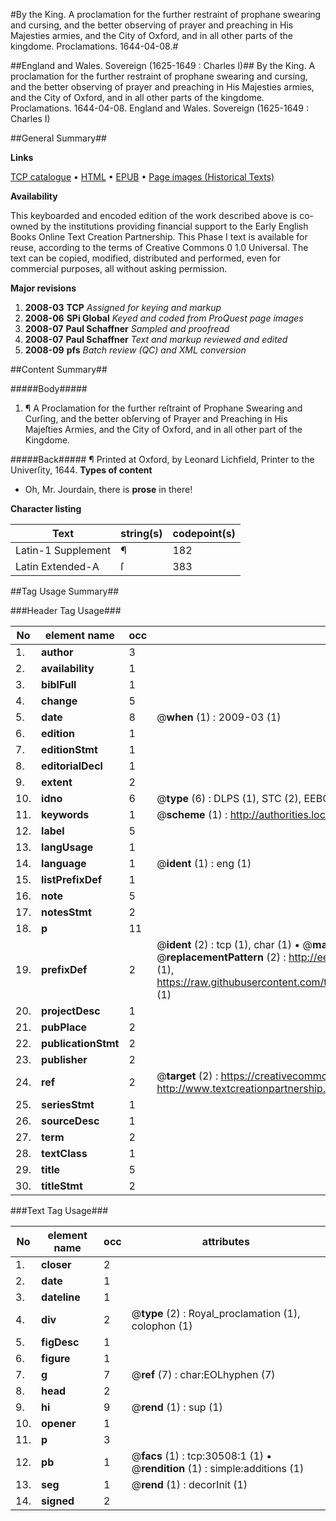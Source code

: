 #By the King. A proclamation for the further restraint of prophane swearing and cursing, and the better observing of prayer and preaching in His Majesties armies, and the City of Oxford, and in all other parts of the kingdome. Proclamations. 1644-04-08.#

##England and Wales. Sovereign (1625-1649 : Charles I)##
By the King. A proclamation for the further restraint of prophane swearing and cursing, and the better observing of prayer and preaching in His Majesties armies, and the City of Oxford, and in all other parts of the kingdome.
Proclamations. 1644-04-08.
England and Wales. Sovereign (1625-1649 : Charles I)

##General Summary##

**Links**

[TCP catalogue](http://www.ota.ox.ac.uk/tcp/)  • 
[HTML](http://tei.it.ox.ac.uk/tcp/Texts-HTML/free/A32/A32049.html)  • 
[EPUB](http://tei.it.ox.ac.uk/tcp/Texts-EPUB/free/A32/A32049.epub) • 
[Page images (Historical Texts)](https://data.historicaltexts.jisc.ac.uk/view?pubId=eebo-99826116e&pageId=eebo-99826116e-30508-1)

**Availability**

This keyboarded and encoded edition of the
	       work described above is co-owned by the institutions
	       providing financial support to the Early English Books
	       Online Text Creation Partnership. This Phase I text is
	       available for reuse, according to the terms of Creative
	       Commons 0 1.0 Universal. The text can be copied,
	       modified, distributed and performed, even for
	       commercial purposes, all without asking permission.

**Major revisions**

1. __2008-03__ __TCP__ *Assigned for keying and markup*
1. __2008-06__ __SPi Global__ *Keyed and coded from ProQuest page images*
1. __2008-07__ __Paul Schaffner__ *Sampled and proofread*
1. __2008-07__ __Paul Schaffner__ *Text and markup reviewed and edited*
1. __2008-09__ __pfs__ *Batch review (QC) and XML conversion*

##Content Summary##

#####Body#####

1. ¶ A Proclamation for the further reſtraint of Prophane Swearing and Curſing, and the better obſerving of Prayer and Preaching in His Majeſties Armies, and the City of Oxford, and in all other part of the Kingdome.

#####Back#####
¶ Printed at Oxford, by Leonard Lichfield, Printer to the Univerſity, 1644.
**Types of content**

  * Oh, Mr. Jourdain, there is **prose** in there!

**Character listing**


|Text|string(s)|codepoint(s)|
|---|---|---|
|Latin-1 Supplement|¶|182|
|Latin Extended-A|ſ|383|

##Tag Usage Summary##

###Header Tag Usage###

|No|element name|occ|attributes|
|---|---|---|---|
|1.|__author__|3||
|2.|__availability__|1||
|3.|__biblFull__|1||
|4.|__change__|5||
|5.|__date__|8| @__when__ (1) : 2009-03 (1)|
|6.|__edition__|1||
|7.|__editionStmt__|1||
|8.|__editorialDecl__|1||
|9.|__extent__|2||
|10.|__idno__|6| @__type__ (6) : DLPS (1), STC (2), EEBO-CITATION (1), PROQUEST (1), VID (1)|
|11.|__keywords__|1| @__scheme__ (1) : http://authorities.loc.gov/ (1)|
|12.|__label__|5||
|13.|__langUsage__|1||
|14.|__language__|1| @__ident__ (1) : eng (1)|
|15.|__listPrefixDef__|1||
|16.|__note__|5||
|17.|__notesStmt__|2||
|18.|__p__|11||
|19.|__prefixDef__|2| @__ident__ (2) : tcp (1), char (1)  •  @__matchPattern__ (2) : ([0-9\-]+):([0-9IVX]+) (1), (.+) (1)  •  @__replacementPattern__ (2) : http://eebo.chadwyck.com/downloadtiff?vid=$1&page=$2 (1), https://raw.githubusercontent.com/textcreationpartnership/Texts/master/tcpchars.xml#$1 (1)|
|20.|__projectDesc__|1||
|21.|__pubPlace__|2||
|22.|__publicationStmt__|2||
|23.|__publisher__|2||
|24.|__ref__|2| @__target__ (2) : https://creativecommons.org/publicdomain/zero/1.0/ (1), http://www.textcreationpartnership.org/docs/. (1)|
|25.|__seriesStmt__|1||
|26.|__sourceDesc__|1||
|27.|__term__|2||
|28.|__textClass__|1||
|29.|__title__|5||
|30.|__titleStmt__|2||


###Text Tag Usage###

|No|element name|occ|attributes|
|---|---|---|---|
|1.|__closer__|2||
|2.|__date__|1||
|3.|__dateline__|1||
|4.|__div__|2| @__type__ (2) : Royal_proclamation (1), colophon (1)|
|5.|__figDesc__|1||
|6.|__figure__|1||
|7.|__g__|7| @__ref__ (7) : char:EOLhyphen (7)|
|8.|__head__|2||
|9.|__hi__|9| @__rend__ (1) : sup (1)|
|10.|__opener__|1||
|11.|__p__|3||
|12.|__pb__|1| @__facs__ (1) : tcp:30508:1 (1)  •  @__rendition__ (1) : simple:additions (1)|
|13.|__seg__|1| @__rend__ (1) : decorInit (1)|
|14.|__signed__|2||
